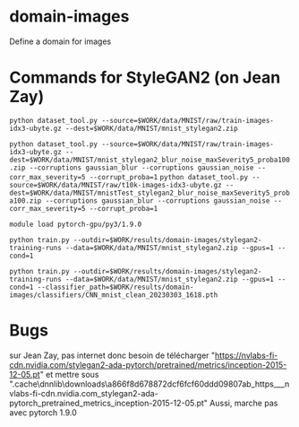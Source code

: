 # domain-images
Define a domain for images




# Commands for StyleGAN2 (on Jean Zay)
`python dataset_tool.py --source=$WORK/data/MNIST/raw/train-images-idx3-ubyte.gz --dest=$WORK/data/MNIST/mnist_stylegan2.zip`

`python dataset_tool.py --source=$WORK/data/MNIST/raw/train-images-idx3-ubyte.gz --dest=$WORK/data/MNIST/mnist_stylegan2_blur_noise_maxSeverity5_proba100.zip --corruptions gaussian_blur --corruptions gaussian_noise --corr_max_severity=5 --corrupt_proba=1`
`python dataset_tool.py --source=$WORK/data/MNIST/raw/t10k-images-idx3-ubyte.gz --dest=$WORK/data/MNIST/mnistTest_stylegan2_blur_noise_maxSeverity5_proba100.zip --corruptions gaussian_blur --corruptions gaussian_noise --corr_max_severity=5 --corrupt_proba=1`

`module load pytorch-gpu/py3/1.9.0`

`python train.py --outdir=$WORK/results/domain-images/stylegan2-training-runs --data=$WORK/data/MNIST/mnist_stylegan2.zip --gpus=1 --cond=1`

`python train.py --outdir=$WORK/results/domain-images/stylegan2-training-runs --data=$WORK/data/MNIST/mnist_stylegan2.zip --gpus=1 --cond=1 --classifier_path=$WORK/results/domain-images/classifiers/CNN_mnist_clean_20230303_1618.pth`

# Bugs
sur Jean Zay,  pas internet donc besoin de télécharger "https://nvlabs-fi-cdn.nvidia.com/stylegan2-ada-pytorch/pretrained/metrics/inception-2015-12-05.pt" et mettre sous ".cache\dnnlib\downloads\a866f8d678872dcf6fcf60ddd09807ab_https___nvlabs-fi-cdn.nvidia.com_stylegan2-ada-pytorch_pretrained_metrics_inception-2015-12-05.pt"
Aussi, marche pas avec pytorch 1.9.0
